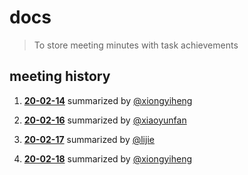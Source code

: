 # docs
> To store meeting minutes with task achievements

## meeting history

1. [**20-02-14**](./20-02-14/meeting-minutes.md) summarized by [@xiongyiheng](https://github.com/xiongyiheng)
2. [**20-02-16**](./20-02-16/meeting-minutes.md) summarized by [@xiaoyunfan](https://github.com/oGsLP)

3. [**20-02-17**](./20-02-17/meeting-minutes.md) summarized by [@lijie](https://github.com/BoneCapsule)
4. [**20-02-18**](./20-02-18/meeting-minutes.md) summarized by [@xiongyiheng](https://github.com/xiongyiheng)
